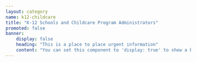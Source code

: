 ```yaml
---
layout: category
name: k12-childcare
title: "K-12 Schools and Childcare Program Administrators"
promoted: false
banner:
    display: false
    heading: "This is a place to place urgent information"
    content: "You can set this component to 'display: true' to show a banner at the top of the page."
---
```

